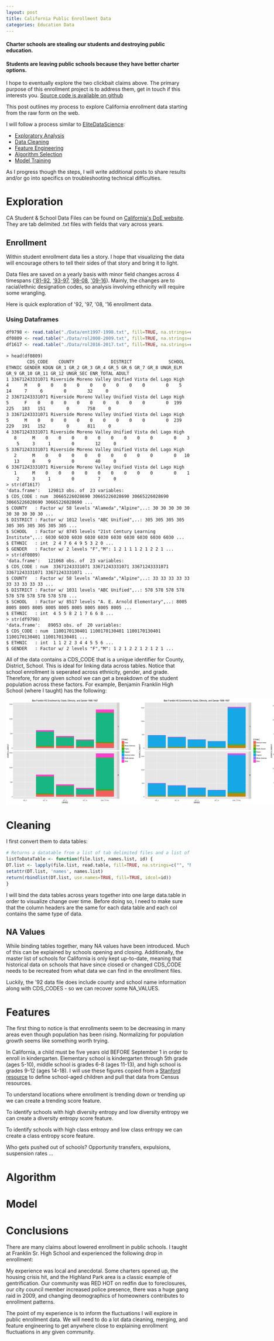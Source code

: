 ```yaml
---
layout: post
title: California Public Enrollment Data
categories: Education Data
---
```


#### Charter schools are stealing our students and destroying public education.

#### Students are leaving public schools because they have better charter options.

I hope to eventually explore the two clickbait claims above. The primary purpose of this enrollment project is to address them, get in touch if this interests you. [Source code is available on github](https://github.com/evanrushton/enrollmentCA) 

This post outlines my process to explore California enrollment data starting from the raw form on the web. 
  
I will follow a process similar to [EliteDataScience](https://elitedatascience.com/birds-eye-view):
  - [Exploratory Analysis](#explore)
  - [Data Cleaning](#clean)
  - [Feature Engineering](#feature)
  - [Algorithm Selection](#algo)
  - [Model Training](#model)

As I progress though the steps, I will write additional posts to share results and/or go into specifics on troubleshooting technical difficulties. 

# Exploration<a name="explore"></a>
CA Student & School Data Files can be found on [California's DoE website](https://www.cde.ca.gov/ds/sd/sd/). They are tab delimited .txt files with fields that vary across years. 

## Enrollment
Within student enrollment data lies a story. I hope that visualizing the data will encourage others to tell their sides of that story and bring it to light. 

Data files are saved on a yearly basis with minor field changes across 4 timespans (['81-92](https://www.cde.ca.gov/ds/sd/sd/fsenr81to92.asp), ['93-97](https://www.cde.ca.gov/ds/sd/sd/fsenr93.asp), ['98-08](https://www.cde.ca.gov/ds/sd/sd/fsenr98.asp), ['09-16](https://www.cde.ca.gov/ds/sd/sd/fsenr.asp)). Mainly, the changes are to racial/ethnic designation codes, so analysis involving ethnicity will require some wrangling.

Here is quick exploration of '92, '97, '08, '16 enrollment data.

### Using Dataframes

```R
df9798 <- read.table("./Data/ent1997-1998.txt", fill=TRUE, na.strings=c("", "NA"), sep ="\t", quote = "", header=TRUE)
df0809 <- read.table("./Data/rol2008-2009.txt", fill=TRUE, na.strings=c("", "NA"), sep ="\t", quote = "", header=TRUE)
df1617 <- read.table("./Data/rol2016-2017.txt", fill=TRUE, na.strings=c("", "NA"), sep ="\t", quote = "", header=TRUE)
```
```
> head(df0809)
        CDS_CODE    COUNTY              DISTRICT              SCHOOL ETHNIC GENDER KDGN GR_1 GR_2 GR_3 GR_4 GR_5 GR_6 GR_7 GR_8 UNGR_ELM GR_9 GR_10 GR_11 GR_12 UNGR_SEC ENR_TOTAL ADULT
1 33671243331071 Riverside Moreno Valley Unified Vista del Lago High      4      M    0    0    0    0    0    0    0    0    0        0    5    14     7     6        0        32     0
2 33671243331071 Riverside Moreno Valley Unified Vista del Lago High      5      F    0    0    0    0    0    0    0    0    0        0  199   225   183   151        0       758     0
3 33671243331071 Riverside Moreno Valley Unified Vista del Lago High      5      M    0    0    0    0    0    0    0    0    0        0  239   229   191   152        0       811     0
4 33671243331071 Riverside Moreno Valley Unified Vista del Lago High      8      M    0    0    0    0    0    0    0    0    0        0    3     5     3     1        0        12     0
5 33671243331071 Riverside Moreno Valley Unified Vista del Lago High      2      M    0    0    0    0    0    0    0    0    0        0   10    13     8     9        0        40     0
6 33671243331071 Riverside Moreno Valley Unified Vista del Lago High      1      M    0    0    0    0    0    0    0    0    0        0    1     2     3     1        0         7     0
> str(df1617)
'data.frame':	129813 obs. of  23 variables:
$ CDS_CODE : num  30665226028690 30665226028690 30665226028690 30665226028690 30665226028690 ...
$ COUNTY   : Factor w/ 58 levels "Alameda","Alpine",..: 30 30 30 30 30 30 30 30 30 30 ...
$ DISTRICT : Factor w/ 1012 levels "ABC Unified",..: 305 305 305 305 305 305 305 305 305 305 ...
$ SCHOOL   : Factor w/ 8745 levels "21st Century Learning Institute",..: 6030 6030 6030 6030 6030 6030 6030 6030 6030 6030 ...
$ ETHNIC   : int  2 4 7 6 4 9 5 3 2 0 ...
$ GENDER   : Factor w/ 2 levels "F","M": 1 2 1 1 1 2 1 2 2 1 ...
> str(df0809)
'data.frame':	121068 obs. of  23 variables:
$ CDS_CODE : num  33671243331071 33671243331071 33671243331071 33671243331071 33671243331071 ...
$ COUNTY   : Factor w/ 58 levels "Alameda","Alpine",..: 33 33 33 33 33 33 33 33 33 33 ...
$ DISTRICT : Factor w/ 1031 levels "ABC Unified",..: 578 578 578 578 578 578 578 578 578 578 ...
$ SCHOOL   : Factor w/ 8517 levels "A. E. Arnold Elementary",..: 8005 8005 8005 8005 8005 8005 8005 8005 8005 8005 ...
$ ETHNIC   : int  4 5 5 8 2 1 7 6 6 8 ...
> str(df9798)
'data.frame':	89053 obs. of  20 variables:
$ CDS_CODE : num  1100170130401 1100170130401 1100170130401 1100170130401 1100170130401 ...
$ ETHNIC   : int  1 1 2 2 3 4 4 5 5 6 ...
$ GENDER   : Factor w/ 2 levels "F","M": 1 2 1 2 2 1 2 1 2 1 ...
```

All of the data contains a CDS_CODE that is a unique identifier for County, District, School. This is ideal for linking data across tables. Notice that school enrollment is seperated across ethnicity, gender, and grade. Therefore, for any given school we can get a breakdown of the student population across these factors. For example, Benjamin Franklin High School (where I taught) has the following:

<div style="width: 720px; display: flex;">
<img src="/images/benFranklinEnrollmentbyGradeEthnicGender8687.png" alt="8687" style="width: 360px;"/>
<img src="/images/benFranklinEnrollmentbyGradeEthnicGender9697.png" alt="8687" style="width: 360px;"/>
<img src="/images/benFranklinEnrollmentbyGradeEthnicGender0607.png" alt="8687" style="width: 360px;"/>
<img src="/images/benFranklinEnrollmentbyGradeEthnicGender1617.png" alt="8687" style="width: 360px;;"/>
</div>

# Cleaning<a name="clean"></a>
I first convert them to data tables:

```R
# Returns a datatable from a list of tab delimited files and a list of names
listToDataTable <- function(file.list, names.list, id) {
DT.list <- lapply(file.list, read.table, fill=TRUE, na.strings=c("", "NA"), sep ="\t", quote = "", header=TRUE)
setattr(DT.list, 'names', names.list)
return(rbindlist(DT.list, use.names=TRUE, fill=TRUE, idcol=id))
}
```

I will bind the data tables across years together into one large data.table in order to visualize change over time. Before doing so, I need to make sure that the column headers are the same for each data table and each col contains the same type of data.

## NA Values

While binding tables together, many NA values have been introduced. Much of this can be explained by schools opening and closing. Additionally, the master list of schools for California is only kept up-to-date, meaning that historical data on schools that have since closed or changed CDS_CODE needs to be recreated from what data we can find in the enrollment files.

Luckily, the '92 data file does include county and school name information along with CDS_CODES - so we can recover some NA_VALUES.

# Features<a name="feature"></a>
The first thing to notice is that enrollments seem to be decreasing in many areas even though population has been rising. Normalizing for population growth seems like something worth trying.

In California, a child must be five years old BEFORE September 1 in order to enroll in kindergarten. Elementary school is kindergarten through 5th grade (ages 5-10), middle school is grades 6-8 (ages 11-13), and high school is grades 9-12 (ages 14-18). I will use these figures copied from a [Stanford resource](https://cardinalatwork.stanford.edu/benefits-rewards/worklife/children-family/school-age-resources) to define school-aged children and pull that data from Census resources.

To understand locations where enrollment is trending down or trending up we can create a trending score feature.

To identify schools with high diversity entropy and low diversity entropy we can create a diversity entropy score feature.

To identify schools with high class entropy and low class entropy we can create a class entropy score feature.

Who gets pushed out of schools? Opportunity transfers, expulsions, suspension rates ...

# Algorithm<a name="algo"></a>


# Model<a name="model"></a>


# Conclusions<a name="conc"></a>

There are many claims about lowered enrollment in public schools. I taught at Franklin Sr. High School and experienced the following drop in enrollment:

<INSERT IMG Franklin_enrollment_2005-2013>

My experience was local and anecdotal. Some charters opened up, the housing crisis hit, and the Highland Park area is a classic example of gentrification. Our community was RED HOT on redfin due to foreclosures, our city council member increased police presence, there was a huge gang raid in 2009, and changing deomographics of homeowners contributes to enrollment patterns.

The point of my experience is to inform the fluctuations I will explore in public enrollment data. We will need to do a lot data cleaning, merging, and feature engineering to get anywhere close to explaining enrollment fluctuations in any given community.


